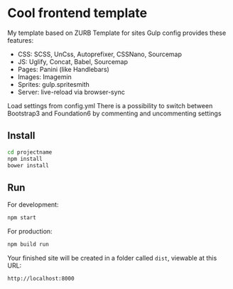 # Cool frontend template

My template based on ZURB Template for sites
Gulp config provides these features:

- CSS: SCSS, UnCss, Autoprefixer, CSSNano, Sourcemap
- JS: Uglify, Concat, Babel, Sourcemap
- Pages: Panini (like Handlebars)
- Images: Imagemin
- Sprites: gulp.spritesmith
- Server: live-reload via browser-sync

Load settings from config.yml
There is a possibility to switch between Bootstrap3 and Foundation6 by commenting and uncommenting settings

## Install 

```bash
cd projectname
npm install
bower install
```
## Run

For development:
```bash
npm start
```
For production:
```bash
npm build run
```
Your finished site will be created in a folder called `dist`, viewable at this URL:

```
http://localhost:8000
```

